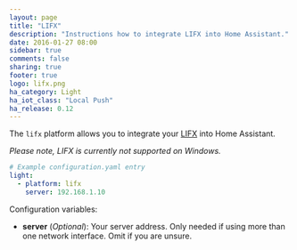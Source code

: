 ```yaml
---
layout: page
title: "LIFX"
description: "Instructions how to integrate LIFX into Home Assistant."
date: 2016-01-27 08:00
sidebar: true
comments: false
sharing: true
footer: true
logo: lifx.png
ha_category: Light
ha_iot_class: "Local Push"
ha_release: 0.12
---
```


The `lifx` platform allows you to integrate your [LIFX](http://www.lifx.com) into Home Assistant.

_Please note, LIFX is currently not supported on Windows._

```yaml
# Example configuration.yaml entry
light:
  - platform: lifx
    server: 192.168.1.10
```
Configuration variables:

- **server** (*Optional*): Your server address. Only needed if using more than one network interface. Omit if you are unsure.

